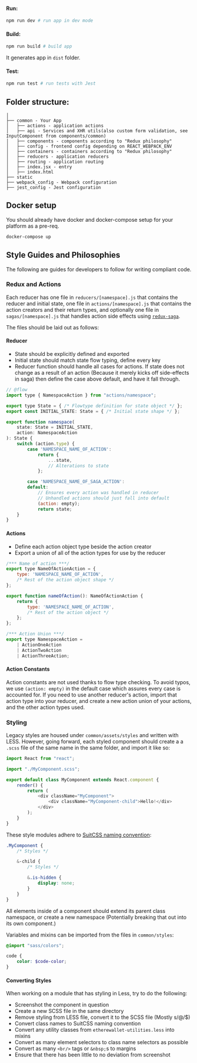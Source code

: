 #### Run:

```bash
npm run dev # run app in dev mode
```

#### Build:

```bash
npm run build # build app
```

It generates app in `dist` folder.

#### Test:

```bash
npm run test # run tests with Jest
```

## Folder structure:

```
│
├── common - Your App
│   ├── actions - application actions
│   ├── api - Services and XHR utils(also custom form validation, see InputComponent from components/common)
│   ├── components - components according to "Redux philosophy"
│   ├── config - frontend config depending on REACT_WEBPACK_ENV
│   ├── containers - containers according to "Redux philosophy"
│   ├── reducers - application reducers
│   ├── routing - application routing
│   ├── index.jsx - entry
│   ├── index.html
├── static
├── webpack_config - Webpack configuration
├── jest_config - Jest configuration
```

## Docker setup
You should already have docker and docker-compose setup for your platform as a pre-req.

```bash
docker-compose up
```

## Style Guides and Philosophies

The following are guides for developers to follow for writing compliant code.



### Redux and Actions

Each reducer has one file in `reducers/[namespace].js` that contains the reducer
and initial state, one file in `actions/[namespace].js` that contains the action
creators and their return types, and optionally one file in
`sagas/[namespace].js` that handles action side effects using
[`redux-saga`](https://github.com/redux-saga/redux-saga).

The files should be laid out as follows:

#### Reducer

* State should be explicitly defined and exported
* Initial state should match state flow typing, define every key
* Reducer function should handle all cases for actions. If state does not change
as a result of an action (Because it merely kicks off side-effects in saga) then
define the case above default, and have it fall through.

```js
// @flow
import type { NamespaceAction } from "actions/namespace";

export type State = { /* Flowtype definition for state object */ };
export const INITIAL_STATE: State = { /* Initial state shape */ };

export function namespace(
	state: State = INITIAL_STATE,
	action: NamespaceAction
): State {
	switch (action.type) {
		case 'NAMESPACE_NAME_OF_ACTION':
			return {
				...state,
				// Alterations to state
			};

		case 'NAMESPACE_NAME_OF_SAGA_ACTION':
		default:
			// Ensures every action was handled in reducer
			// Unhandled actions should just fall into default
			(action: empty);
			return state;
	}
}
```

#### Actions

* Define each action object type beside the action creator
* Export a union of all of the action types for use by the reducer

```js
/*** Name of action ***/
export type NameOfActionAction = {
	type: 'NAMESPACE_NAME_OF_ACTION',
	/* Rest of the action object shape */
};

export function nameOfAction(): NameOfActionAction {
	return {
		type: 'NAMESPACE_NAME_OF_ACTION',
		/* Rest of the action object */
	};
};

/*** Action Union ***/
export type NamespaceAction =
	| ActionOneAction
	| ActionTwoAction
	| ActionThreeAction;
```

#### Action Constants

Action constants are not used thanks to flow type checking. To avoid typos, we
use `(action: empty)` in the default case which assures every case is accounted
for. If you need to use another reducer's action, import that action type into
your reducer, and create a new action union of your actions, and the other
action types used.




### Styling

Legacy styles are housed under `common/assets/styles` and written with LESS.
However, going forward, each styled component should create a a `.scss` file of
the same name in the same folder, and import it like so:

```js
import React from "react";

import "./MyComponent.scss";

export default class MyComponent extends React.component {
	render() {
		return (
			<div className="MyComponent">
				<div className="MyComponent-child">Hello!</div>
			</div>
		);
	}
}
```

These style modules adhere to [SuitCSS naming convention](https://github.com/suitcss/suit/blob/master/doc/naming-conventions.md):

```scss
.MyComponent {
	/* Styles */

	&-child {
		/* Styles */

		&.is-hidden {
			display: none;
		}
	}
}
```

All elements inside of a component should extend its parent class namespace, or
create a new namespace (Potentially breaking that out into its own component.)

Variables and mixins can be imported from the files in `common/styles`:

```scss
@import "sass/colors";

code {
	color: $code-color;
}
```

#### Converting Styles

When working on a module that has styling in Less, try to do the following:

* Screenshot the component in question
* Create a new SCSS file in the same directory
* Remove styling from LESS file, convert it to the SCSS file (Mostly s/@/$)
* Convert class names to SuitCSS naming convention
* Convert any utility classes from `etherewallet-utilities.less` into mixins
* Convert as many element selectors to class name selectors as possible
* Convert as many `<br/>` tags or `&nbsp;`s to margins
* Ensure that there has been little to no deviation from screenshot
